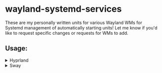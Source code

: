 # wayland-systemd-services

These are my personally written units for various Wayland WMs for Systemd management of automatically starting units! Let me know if you'd like to request specific changes or requests for WMs to add.

## Usage:

<details>
  <summary>Hyprland</summary>

  `exec-once = systemctl start --user hypr-session.service`

</details>

<details>
  <summary>Sway</summary>

  `exec --no-startup-id systemctl start --user sway-session.service`

</details>